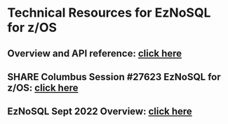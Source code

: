 # Technical Resources for EzNoSQL for z/OS
## Overview and API reference: [click here](zNoSQL%20Documentation.md)
## SHARE Columbus Session #27623 EzNoSQL for z/OS: [click here](SHARE%20Columbus%20Session%23%2027623%20EzNoSQL%20.pdf)
## EzNoSQL Sept 2022 Overview: [click here](EzNoSQL%20Sept%202022%20Overview.pdf)
